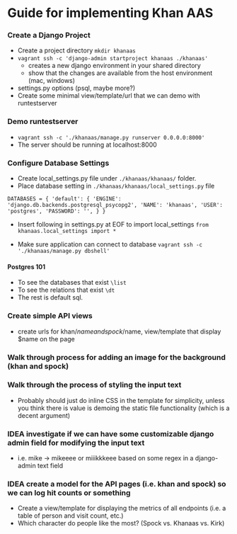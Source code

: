 # Guide for implementing Khan AAS

### Create a Django Project
 - Create a project directory `mkdir khanaas`
 - `vagrant ssh -c 'django-admin startproject khanaas ./khanaas'`
   - creates a new django environment in your shared directory
   - show that the changes are available from the host environment (mac, windows)
 - settings.py options (psql, maybe more?)
 - Create some minimal view/template/url that we can demo with runtestserver

### Demo runtestserver
 - `vagrant ssh -c './khanaas/manage.py runserver 0.0.0.0:8000'`
 - The server should be running at localhost:8000

### Configure Database Settings
- Create local_settings.py file under `./khanaas/khanaas/` folder. 
- Place database setting in `./khanaas/khanaas/local_settings.py` file
```
DATABASES = { 'default': { 'ENGINE': 'django.db.backends.postgresql_psycopg2', 'NAME': 'khanaas', 'USER': 'postgres', 'PASSWORD': '', } }
```
- Insert following in settings.py at EOF to import local_settings
`from khanaas.local_settings import *`

- Make sure application can connect to database
`vagrant ssh -c './khanaas/manage.py dbshell'`

#### Postgres 101
- To see the databases that exist `\list`
- To see the relations that exist `\dt`
- The rest is default sql. 

### Create simple API views
 - create urls for khan/$name and spock/$name, view/template that display $name on the page

### Walk through process for adding an image for the background (khan and spock)

### Walk through the process of styling the input text
 - Probably should just do inline CSS in the template for simplicity, unless you think there is value is demoing the static file functionality (which is a decent argument)

### IDEA investigate if we can have some customizable django admin field for modifying the input text
 - i.e. mike -> mikeeee or miiikkkeee based on some regex in a django-admin text field

### IDEA create a model for the API pages (i.e. khan and spock) so we can log hit counts or something
 - Create a view/template for displaying the metrics of all endpoints (i.e. a table of person and visit count, etc.)
 - Which character do people like the most? (Spock vs. Khanaas vs. Kirk)

